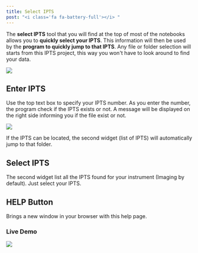 ```yaml
---
title: Select IPTS
post: "<i class='fa fa-battery-full'></i> "
---
```


The **select IPTS** tool that you will find at the top of most of the notebooks allows you to **quickly select your
IPTS**. This information will then be used by the **program to quickly jump to that IPTS**. Any file or folder selection will
starts from this IPTS project, this way you won't have to look around to find your data.

<img src='/tutorial/notebooks/select_ipts/images/select_ipts.png' />

## Enter IPTS

Use the top text box to specify your IPTS number. As you enter the number, the program check if the IPTS exists or not.
A message will be displayed on the right side informing you if the file exist or not.

<img src='/tutorial/notebooks/select_ipts/images/ipts_found_or_not.png' />

If the IPTS can be located, the second widget (list of IPTS) will automatically jump to that folder.

## Select IPTS

The second widget list all the IPTS found for your instrument (Imaging by default). Just select your IPTS.

## HELP Button

Brings a new window in your browser with this help page.

### Live Demo

<img src='/tutorial/notebooks/select_ipts/images/select_ipts_demo.gif' />


